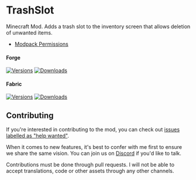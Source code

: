 # TrashSlot

Minecraft Mod. Adds a trash slot to the inventory screen that allows deletion of unwanted items.

- [Modpack Permissions](https://mods.twelveiterations.com/permissions)

#### Forge

[![Versions](http://cf.way2muchnoise.eu/versions/235577_latest.svg)](https://minecraft.curseforge.com/projects/trashslot) [![Downloads](http://cf.way2muchnoise.eu/full_235577_downloads.svg)](https://minecraft.curseforge.com/projects/trashslot)

#### Fabric

[![Versions](http://cf.way2muchnoise.eu/versions/547689_latest.svg)](https://www.curseforge.com/minecraft/mc-mods/trashslot-fabric-edition) [![Downloads](http://cf.way2muchnoise.eu/full_547689_downloads.svg)](https://www.curseforge.com/minecraft/mc-mods/trashslot-fabric-edition)

## Contributing

If you're interested in contributing to the mod, you can check out [issues labelled as "help wanted"](https://github.com/TwelveIterationMods/TrashSlot/issues?q=is%3Aopen+is%3Aissue+label%3A%22help+wanted%22). 

When it comes to new features, it's best to confer with me first to ensure we share the same vision. You can join us on [Discord](https://discord.gg/VAfZ2Nau6j) if you'd like to talk.

Contributions must be done through pull requests. I will not be able to accept translations, code or other assets through any other channels.
